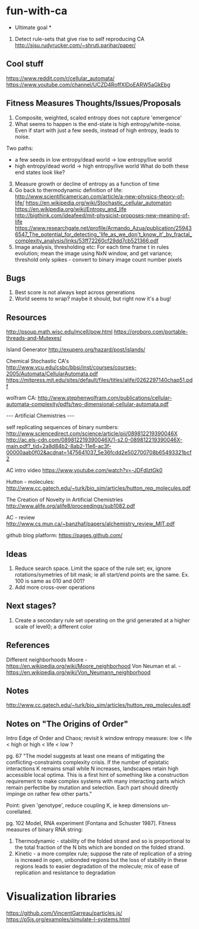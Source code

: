 # fun-with-ca

* Ultimate goal *
1. Detect rule-sets that give rise to self reproducing CA
http://sjsu.rudyrucker.com/~shruti.parihar/paper/

## Cool stuff
https://www.reddit.com/r/cellular_automata/
https://www.youtube.com/channel/UCZD4RoffXIDoEARW5aGkEbg

## Fitness Measures Thoughts/Issues/Proposals
1. Composite, weighted, scaled entropy does not capture 'emergence'
2. What seems to happen is the end-state is high entropy/white-noise. Even if start with just a few seeds, instead of high entropy, leads to noise.

Two paths:
- a few seeds in low entropy/dead world -> low entropy/live world
- high entropy/dead world -> high entropy/live world 
What do both these end states look like?

3. Measure growth or decline of entropy as a function of time
4. Go back to thermodynamic definition of life:
http://www.scientificamerican.com/article/a-new-physics-theory-of-life/
https://en.wikipedia.org/wiki/Stochastic_cellular_automaton
https://en.wikipedia.org/wiki/Entropy_and_life
http://bigthink.com/ideafeed/mit-physicist-proposes-new-meaning-of-life
https://www.researchgate.net/profile/Armando_Azua/publication/259436547_The_potential_for_detecting_'life_as_we_don't_know_it'_by_fractal_complexity_analysis/links/53ff72260cf29dd7cb521366.pdf
5. Image analysis, thresholding etc: For each time frame t in rules evolution; mean the image using NxN window, and get variance; threshold only spikes - convert to binary image count number pixels

## Bugs
1. Best score is not always kept across generations
2. World seems to wrap? maybe it should, but right now it's a bug!

## Resources
http://psoup.math.wisc.edu/mcell/pow.html
https://oroboro.com/portable-threads-and-Mutexes/

Island Generator
http://exupero.org/hazard/post/islands/

Chemical Stochastic CA's
http://www.vcu.edu/csbc/bbsi/inst/courses/courses-2005/Automata/CellularAutomata.pdf
https://mitpress.mit.edu/sites/default/files/titles/alife/0262297140chap51.pdf

wolfram CA:
http://www.stephenwolfram.com/publications/cellular-automata-complexity/pdfs/two-dimensional-cellular-automata.pdf

--- Artificial Chemistries ---

self replicating sequences of binary numbers:
http://www.sciencedirect.com/science/article/pii/089812219390046X
http://ac.els-cdn.com/089812219390046X/1-s2.0-089812219390046X-main.pdf?_tid=2a8d84b2-8ab2-11e6-ac3f-00000aab0f02&acdnat=1475641037_5e36fcdd2e502700708b65493321bcf2

AC intro video
https://www.youtube.com/watch?v=-JDFdIztGk0

Hutton - molecules:
http://www.cc.gatech.edu/~turk/bio_sim/articles/hutton_rep_molecules.pdf

The Creation of Novelty in Artificial Chemistries
http://www.alife.org/alife8/proceedings/sub1082.pdf

AC - review
http://www.cs.mun.ca/~banzhaf/papers/alchemistry_review_MIT.pdf

github blog platform:
https://pages.github.com/


## Ideas

1. Reduce search space. Limit the space of the rule set; ex, ignore rotations/symetries of bit mask; ie all start/end points are the same.
Ex.  100 is same as 010 and 001?
2. Add more cross-over operations

## Next stages?
1. Create a secondary rule set operating on the grid generated at a higher scale of level0; a different color

## References

Different neighborhoods
Moore - https://en.wikipedia.org/wiki/Moore_neighborhood
Von Neuman et al. - https://en.wikipedia.org/wiki/Von_Neumann_neighborhood

## Notes

http://www.cc.gatech.edu/~turk/bio_sim/articles/hutton_rep_molecules.pdf


## Notes on "The Origins of Order"

Intro
Edge of Order and Chaos; revisit k window entropy measure: low < life < high or high < life < low ?

pg. 67
"The model suggests at least one means of mitigating the conflicting-constraints complexity crisis. If the number of epistatic interactions K remains small while N increases, landscapes retain high accessible local optima. This is a first hint of something like a construction requirement to make complex systems with many interacting parts which remain perfectibe by mutation and selection. Each part should directly impinge on rather few other parts." 

Point: given 'genotype', reduce coupling K, ie keep dimensions un-corellated.

pg. 102
Model, RNA experiment [Fontana and Schuster 1987].
Fitness measures of binary RNA string:
1. Thermodynamic - stability of the folded strand and so is proportional to the total fraction of the N bits which are bonded on the folded strand.
2. Kinetic - a more complex rule; suppose the rate of replication of a string is increaed in open, unbonded regions but the loss of stability in these regions leads to easier degradation of the molecule; mix of ease of replication and resistance to degradation

# Visualization libraries
https://github.com/VincentGarreau/particles.js/
https://p5js.org/examples/simulate-l-systems.html

